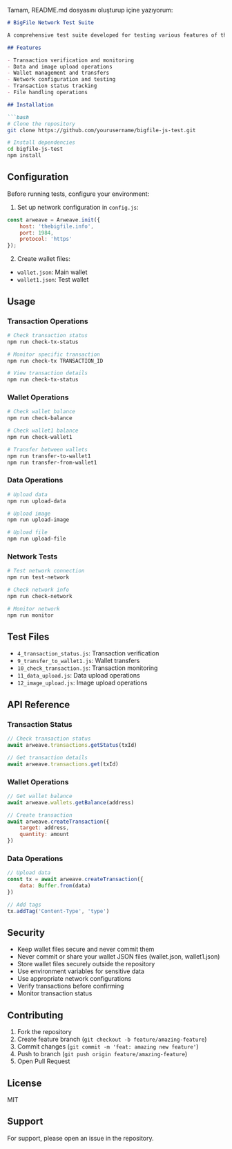Tamam, README.md dosyasını oluşturup içine yazıyorum:

```markdown:README.md
# BigFile Network Test Suite

A comprehensive test suite developed for testing various features of the BigFile Network in a testnet environment.

## Features

- Transaction verification and monitoring
- Data and image upload operations
- Wallet management and transfers
- Network configuration and testing
- Transaction status tracking
- File handling operations

## Installation

```bash
# Clone the repository
git clone https://github.com/yourusername/bigfile-js-test.git

# Install dependencies
cd bigfile-js-test
npm install
```

## Configuration

Before running tests, configure your environment:

1. Set up network configuration in `config.js`:
```javascript
const arweave = Arweave.init({
    host: 'thebigfile.info',
    port: 1984,
    protocol: 'https'
});
```

2. Create wallet files:
- `wallet.json`: Main wallet
- `wallet1.json`: Test wallet

## Usage

### Transaction Operations
```bash
# Check transaction status
npm run check-tx-status

# Monitor specific transaction
npm run check-tx TRANSACTION_ID

# View transaction details
npm run check-tx-status
```

### Wallet Operations
```bash
# Check wallet balance
npm run check-balance

# Check wallet1 balance
npm run check-wallet1

# Transfer between wallets
npm run transfer-to-wallet1
npm run transfer-from-wallet1
```

### Data Operations
```bash
# Upload data
npm run upload-data

# Upload image
npm run upload-image

# Upload file
npm run upload-file
```

### Network Tests
```bash
# Test network connection
npm run test-network

# Check network info
npm run check-network

# Monitor network
npm run monitor
```

## Test Files

- `4_transaction_status.js`: Transaction verification
- `9_transfer_to_wallet1.js`: Wallet transfers
- `10_check_transaction.js`: Transaction monitoring
- `11_data_upload.js`: Data upload operations
- `12_image_upload.js`: Image upload operations

## API Reference

### Transaction Status
```javascript
// Check transaction status
await arweave.transactions.getStatus(txId)

// Get transaction details
await arweave.transactions.get(txId)
```

### Wallet Operations
```javascript
// Get wallet balance
await arweave.wallets.getBalance(address)

// Create transaction
await arweave.createTransaction({
    target: address,
    quantity: amount
})
```

### Data Operations
```javascript
// Upload data
const tx = await arweave.createTransaction({
    data: Buffer.from(data)
})

// Add tags
tx.addTag('Content-Type', 'type')
```

## Security

- Keep wallet files secure and never commit them
- Never commit or share your wallet JSON files (wallet.json, wallet1.json)
- Store wallet files securely outside the repository
- Use environment variables for sensitive data
- Use appropriate network configurations
- Verify transactions before confirming
- Monitor transaction status

## Contributing

1. Fork the repository
2. Create feature branch (`git checkout -b feature/amazing-feature`)
3. Commit changes (`git commit -m 'feat: amazing new feature'`)
4. Push to branch (`git push origin feature/amazing-feature`)
5. Open Pull Request

## License

MIT

## Support

For support, please open an issue in the repository.
```
